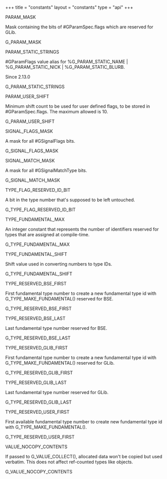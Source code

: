 +++
title = "constants"
layout = "constants"
type = "api"
+++
<p class="api-heading">PARAM_MASK</p>
<p class="api-doc">Mask containing the bits of #GParamSpec.flags which are reserved for GLib.</p>
<div class="api-notes">
  <p class="api-ctype">G_PARAM_MASK</p>
</div>
<p class="api-heading">PARAM_STATIC_STRINGS</p>
<p class="api-doc">#GParamFlags value alias for %G_PARAM_STATIC_NAME | %G_PARAM_STATIC_NICK | %G_PARAM_STATIC_BLURB.

Since 2.13.0</p>
<div class="api-notes">
  <p class="api-ctype">G_PARAM_STATIC_STRINGS</p>
</div>
<p class="api-heading">PARAM_USER_SHIFT</p>
<p class="api-doc">Minimum shift count to be used for user defined flags, to be stored in
#GParamSpec.flags. The maximum allowed is 10.</p>
<div class="api-notes">
  <p class="api-ctype">G_PARAM_USER_SHIFT</p>
</div>
<p class="api-heading">SIGNAL_FLAGS_MASK</p>
<p class="api-doc">A mask for all #GSignalFlags bits.</p>
<div class="api-notes">
  <p class="api-ctype">G_SIGNAL_FLAGS_MASK</p>
</div>
<p class="api-heading">SIGNAL_MATCH_MASK</p>
<p class="api-doc">A mask for all #GSignalMatchType bits.</p>
<div class="api-notes">
  <p class="api-ctype">G_SIGNAL_MATCH_MASK</p>
</div>
<p class="api-heading">TYPE_FLAG_RESERVED_ID_BIT</p>
<p class="api-doc">A bit in the type number that's supposed to be left untouched.</p>
<div class="api-notes">
  <p class="api-ctype">G_TYPE_FLAG_RESERVED_ID_BIT</p>
</div>
<p class="api-heading">TYPE_FUNDAMENTAL_MAX</p>
<p class="api-doc">An integer constant that represents the number of identifiers reserved
for types that are assigned at compile-time.</p>
<div class="api-notes">
  <p class="api-ctype">G_TYPE_FUNDAMENTAL_MAX</p>
</div>
<p class="api-heading">TYPE_FUNDAMENTAL_SHIFT</p>
<p class="api-doc">Shift value used in converting numbers to type IDs.</p>
<div class="api-notes">
  <p class="api-ctype">G_TYPE_FUNDAMENTAL_SHIFT</p>
</div>
<p class="api-heading">TYPE_RESERVED_BSE_FIRST</p>
<p class="api-doc">First fundamental type number to create a new fundamental type id with
G_TYPE_MAKE_FUNDAMENTAL() reserved for BSE.</p>
<div class="api-notes">
  <p class="api-ctype">G_TYPE_RESERVED_BSE_FIRST</p>
</div>
<p class="api-heading">TYPE_RESERVED_BSE_LAST</p>
<p class="api-doc">Last fundamental type number reserved for BSE.</p>
<div class="api-notes">
  <p class="api-ctype">G_TYPE_RESERVED_BSE_LAST</p>
</div>
<p class="api-heading">TYPE_RESERVED_GLIB_FIRST</p>
<p class="api-doc">First fundamental type number to create a new fundamental type id with
G_TYPE_MAKE_FUNDAMENTAL() reserved for GLib.</p>
<div class="api-notes">
  <p class="api-ctype">G_TYPE_RESERVED_GLIB_FIRST</p>
</div>
<p class="api-heading">TYPE_RESERVED_GLIB_LAST</p>
<p class="api-doc">Last fundamental type number reserved for GLib.</p>
<div class="api-notes">
  <p class="api-ctype">G_TYPE_RESERVED_GLIB_LAST</p>
</div>
<p class="api-heading">TYPE_RESERVED_USER_FIRST</p>
<p class="api-doc">First available fundamental type number to create new fundamental
type id with G_TYPE_MAKE_FUNDAMENTAL().</p>
<div class="api-notes">
  <p class="api-ctype">G_TYPE_RESERVED_USER_FIRST</p>
</div>
<p class="api-heading">VALUE_NOCOPY_CONTENTS</p>
<p class="api-doc">If passed to G_VALUE_COLLECT(), allocated data won't be copied
but used verbatim. This does not affect ref-counted types like
objects.</p>
<div class="api-notes">
  <p class="api-ctype">G_VALUE_NOCOPY_CONTENTS</p>
</div>
